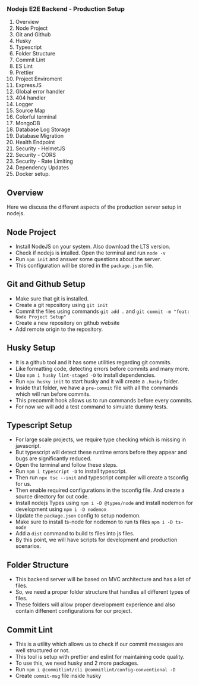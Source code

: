 ### Nodejs E2E Backend - Production Setup
1. Overview
2. Node Project
3. Git and Github
4. Husky
5. Typescript
6. Folder Structure
7. Commit Lint
8. ES Lint
9. Prettier
10. Project Enviroment 
11. ExpressJS
12. Global error handler
13. 404 handler
14. Logger
15. Source Map
16. Colorful terminal
17. MongoDB
18. Database Log Storage
19. Database Migration
20. Health Endpoint
21. Security - HelmetJS
22. Security - CORS
23. Security - Rate Limiting
24. Dependency Updates
25. Docker setup.

## Overview
Here we discuss the different aspects of the production server setup in nodejs.

## Node Project
- Install NodeJS on your system. Also download the LTS version.
- Check if nodejs is intalled. Open the terminal and run `node -v`
- Run `npm init` and answer some questions about the server.
- This configuration will be stored in the `package.json` file.

## Git and Github Setup
- Make sure that git is installed.
- Create a git repository using `git init`
- Commit the files using commands `git add .` and `git commit -m "feat: Node Project Setup"`
- Create a new repository on github website
- Add remote origin to the repository.

## Husky Setup
- It is a github tool and it has some utilities regarding git commits.
- Like formatting code, detecting errors before commits and many more.
- Use `npm i husky lint-staged -D` to install dependencies.
- Run `npx husky init` to start husky and it will create a `.husky` folder.
- Inside that folder, we have a `pre-commit` file with all the commands which will run before commits.
- This precommit hook allows us to run commands before every commits.
- For now we will add a test command to simulate dummy tests.

## Typescript Setup
- For large scale projects, we require type checking which is missing in javascript.
- But typescript will detect these runtime errors before they appear and bugs are significantly reduced.
- Open the terminal and follow these steps.
- Run `npm i typescript -D` to install typescript.
- Then run `npx tsc --init` and typescript compiler will create a tsconfig for us.
- Then enable required configurations in the tsconfig file. And create a source directory for out code.
- Install nodejs Types using `npm i -D @types/node` and install nodemon for development using `npm i -D nodemon`
- Update the `package.json` config to setup nodemon. 
- Make sure to install ts-node for nodemon to run ts files `npm i -D ts-node`
- Add a `dist` command to build ts files into js files.
- By this point, we will have scripts for development and production scenarios.

## Folder Structure
- This backend server will be based on MVC architecture and has a lot of files.
- So, we need a proper folder structure that handles all different types of files.
- These folders will allow proper development experience and also contain diffenent configurations for our project.


## Commit Lint
- This is a utility which allows us to check if our commit messages are well structured or not.
- This tool is setup with prettier and eslint for maintaining code quality.
- To use this, we need husky and 2 more packages.
- Run `npm i @commitlint/cli @commitlint/config-conventional -D`
- Create `commit-msg` file inside husky